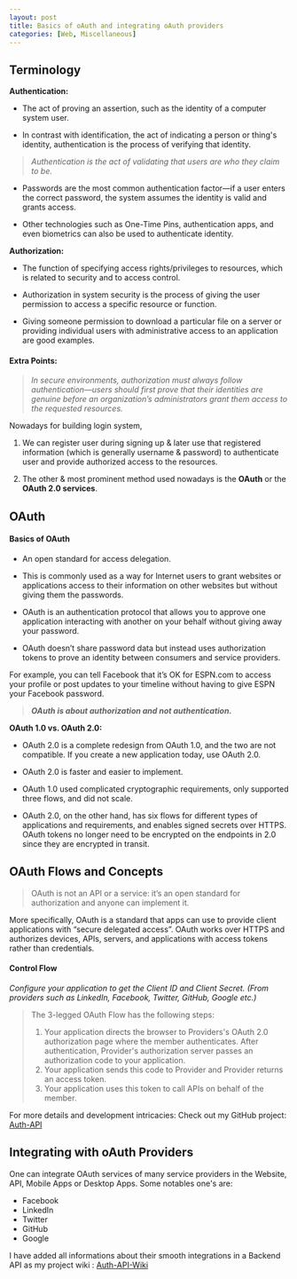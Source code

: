 ```yaml
---
layout: post
title: Basics of oAuth and integrating oAuth providers
categories: [Web, Miscellaneous]
---
```


## Terminology

**Authentication:**
- The act of proving an assertion, such as the identity of a computer system user.

- In contrast with identification, the act of indicating a person or thing's identity, authentication is the process of verifying that identity.

> _Authentication is the act of validating that users are who they claim to be._

- Passwords are the most common authentication factor—if a user enters the correct password, the system assumes the identity is valid and grants access.

- Other technologies such as One-Time Pins, authentication apps, and even biometrics can also be used to authenticate identity.

**Authorization:**
- The function of specifying access rights/privileges to resources, which is related to security and to access control.

- Authorization in system security is the process of giving the user permission to access a specific resource or function.

- Giving someone permission to download a particular file on a server or providing individual users with administrative access to an application are good examples.

#### Extra Points:

> _In secure environments, authorization must always follow authentication—users should first prove that their identities are genuine before an organization’s administrators grant them access to the requested resources._

Nowadays for building login system,
1. We can register user during signing up & later use that registered information (which is generally username & password) to authenticate user and provide authorized access to the resources.

2. The other & most prominent method used nowadays is the __OAuth__ or the __OAuth 2.0 services__.

## OAuth

#### Basics of OAuth
- An open standard for access delegation.

- This is commonly used as a way for Internet users to grant websites or applications access to their information on other websites but without giving them the passwords.

- OAuth is an authentication protocol that allows you to approve one application interacting with another on your behalf without giving away your password.

- OAuth doesn’t share password data but instead uses authorization tokens to prove an identity between consumers and service providers.

For example, you can tell Facebook that it’s OK for ESPN.com to access your profile or post updates to your timeline without having to give ESPN your Facebook password.

> **_OAuth is about authorization and not authentication._**

**OAuth 1.0 vs. OAuth 2.0:**

- OAuth 2.0 is a complete redesign from OAuth 1.0, and the two are not compatible. If you create a new application today, use OAuth 2.0.

- OAuth 2.0 is faster and easier to implement.

- OAuth 1.0 used complicated cryptographic requirements, only supported three flows, and did not scale.

- OAuth 2.0, on the other hand, has six flows for different types of applications and requirements, and enables signed secrets over HTTPS. OAuth tokens no longer need to be encrypted on the endpoints in 2.0 since they are encrypted in transit.

## OAuth Flows and Concepts
> OAuth is not an API or a service: it’s an open standard for authorization and anyone can implement it.

More specifically, OAuth is a standard that apps can use to provide client applications with “secure delegated access”. OAuth works over HTTPS and authorizes devices, APIs, servers, and applications with access tokens rather than credentials.


#### Control Flow

_Configure your application to get the Client ID and Client Secret. (From providers such as LinkedIn, Facebook, Twitter, GitHub, Google etc.)_

> The 3-legged OAuth Flow has the following steps:
> 1. Your application directs the browser to Providers's OAuth 2.0 authorization page where the member authenticates. After authentication, Provider's authorization server passes an authorization code to your application.
> 1. Your application sends this code to Provider and Provider returns an access token.
>1. Your application uses this token to call APIs on behalf of the member.

For more details and development intricacies:
Check out my GitHub project: [Auth-API](https://github.com/jaykay12/Auth-API)

## Integrating with oAuth Providers

One can integrate OAuth services of many service providers in the Website, API, Mobile Apps or Desktop Apps.
Some notables one's are:
- Facebook
- LinkedIn
- Twitter
- GitHub
- Google

I have added all informations about their smooth integrations in a Backend API as my project wiki : [Auth-API-Wiki](https://github.com/jaykay12/Auth-API/wiki/oAuth-Integration)
